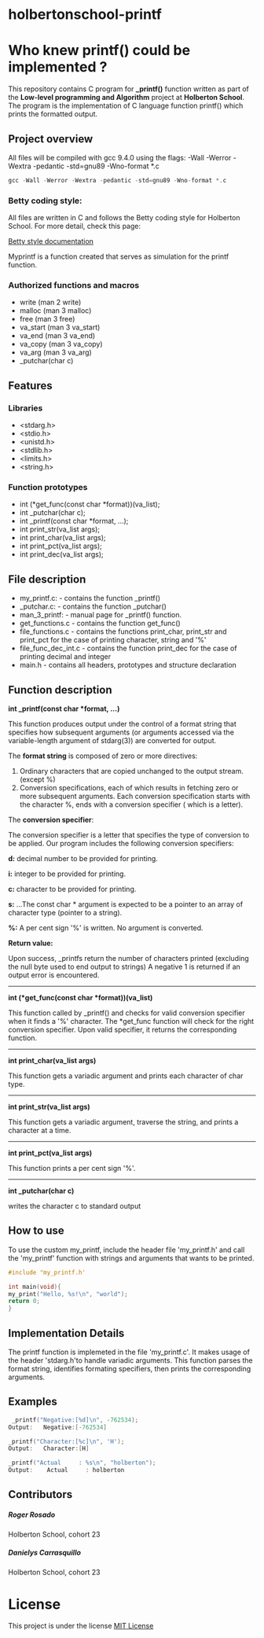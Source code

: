 # holbertonschool-printf

# Who knew printf() could be implemented ?

This repository contains C program for **_printf()** function written as part of the **Low-level programming and Algorithm** project at **Holberton School**. The program is the implementation of C language function printf() which prints the formatted output.


## Project overview

All files will be compiled with gcc 9.4.0 using the flags: -Wall -Werror -Wextra -pedantic -std=gnu89 -Wno-format *.c

```c
gcc -Wall -Werror -Wextra -pedantic -std=gnu89 -Wno-format *.c
```

### Betty coding style:

All files are written in C and follows the Betty coding style for Holberton School. For more detail, check this page:

[Betty style documentation](https://github.com/holbertonschool/Betty/wiki)



Myprintf is a function created that serves as simulation for the printf function.

### Authorized functions and macros
* write (man 2 write)
* malloc (man 3 malloc)
* free (man 3 free)
* va_start (man 3 va_start)
* va_end (man 3 va_end)
* va_copy (man 3 va_copy)
* va_arg (man 3 va_arg)
* _putchar(char c)


## Features

### Libraries
* <stdarg.h>
* <stdio.h>
* <unistd.h>
* <stdlib.h>
* <limits.h>
* <string.h>

### Function prototypes
* int (*get_func(const char *format))(va_list);
* int _putchar(char c);
* int _printf(const char *format, ...);
* int print_str(va_list args);
* int print_char(va_list args);
* int print_pct(va_list args);
* int print_dec(va_list args);

## File description

* my_printf.c: - contains the function _printf()
* _putchar.c: - contains the function _putchar()
* man_3_printf: - manual page for _printf() function.
* get_functions.c - contains the function get_func()
* file_functions.c - contains the functions print_char, print_str and print_pct for the case of printing character, string and '%'
* file_func_dec_int.c - contains the function print_dec for the case of printing decimal and integer
* main.h - contains all headers, prototypes and structure declaration

## Function description

**int _printf(const char \*format, ...)**

This function produces output under the control of a format string that specifies how subsequent arguments (or arguments accessed via the variable-length argument of stdarg(3)) are converted for output.

The **format string** is composed of zero or more directives:

1. Ordinary characters that are copied unchanged to the output stream. (except %)
2. Conversion specifications, each of which results in fetching zero or more subsequent arguments. Each conversion specification starts with the character %, ends with a conversion specifier ( which is a letter).

The **conversion specifier**:

The conversion specifier is a letter that specifies the type of conversion to be applied. Our program includes the following conversion specifiers:

**d:**   decimal number to be provided for printing.

**i:**  integer to be provided for printing.

**c:**   character to be provided for printing.

**s:**   ...The const char * argument is expected to be a pointer to an array of character type (pointer to a string).

**%:**  A per cent sign '%' is written. No argument is converted.


**Return value:**

Upon success, _printfs return the number of characters printed (excluding the null byte used to end output to strings) A negative 1 is returned if an output error is encountered.
___
__int (*get_func(const char *format))(va_list)__

This function called by _printf() and checks for valid conversion specifier when it finds a '%' character. The *get_func function will check for the right conversion specifier. Upon valid specifier, it returns the corresponding function.
___
**int print_char(va_list args)**

This function gets a variadic argument and prints each character of char type.
___
**int print_str(va_list args)**

This function gets a variadic argument, traverse the string, and prints a character at a time.

___
**int print_pct(va_list args)**

This function prints a per cent sign '%'.

___
**int _putchar(char c)**

writes the character c to standard output

## How to use
To use the custom my_printf, include the header file 'my_printf.h' and call the 'my_printf' function with strings and arguments that wants to be printed.
```c
#include "my_printf.h'

int main(void){
my_print("Hello, %s!\n", "world");
return 0;
}
```

## Implementation Details
The printf function is implemeted in the file 'my_printf.c'. It makes usage of the header 'stdarg.h'to handle variadic arguments. This function parses the format string, identifies formating specifiers, then prints the corresponding arguments.

## Examples

```c
 _printf("Negative:[%d]\n", -762534);
Output:   Negative:[-762534]
```
```c
_printf("Character:[%c]\n", 'H');
Output:   Character:[H]
```
```c
_printf("Actual     : %s\n", "holberton");
Output:    Actual     : holberton
```

## Contributors
##### Roger Rosado
Holberton School, cohort 23
##### Danielys Carrasquillo
Holberton School, cohort 23

# License
This project is under the license [MIT License](https://opensource.org/license/mit)
